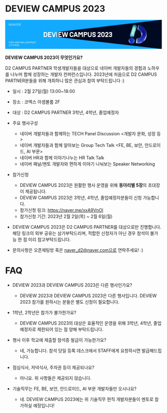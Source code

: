 # DEVIEW CAMPUS 2023
![image](https://github.com/D2CAMPUS-PARTNER/DEVIEW-CAMPUS-2023/blob/4a209a22f319358ecf132aeb32a7b5326feaf8db/%E1%84%89%E1%85%B3%E1%84%8F%E1%85%B3%E1%84%85%E1%85%B5%E1%86%AB%E1%84%89%E1%85%A3%E1%86%BA%202023-02-01%20%E1%84%8B%E1%85%A9%E1%84%92%E1%85%AE%207.17.51.png)


**DEVIEW CAMPUS 2023이 무엇인가요?**
  
  
  D2 CAMPUS PARTNER 학생개발자들을 대상으로 네이버 개발자들의 경험과 노하우를 나누머 함께 성장하는 개발자 컨퍼런스입니다. 
  2023년에 처음으로 D2 CAMPUS PARTNER분들을 위해 개최하니 많은 관심과 참여 부탁드립니다 :)



* 일시 : 2월 27일(월) 13:00~18:00
* 장소 : 코엑스 아셈볼룸 2F
* 대상 : D2 CAMPUS PARTNER 3학년, 4학년, 졸업예정자 


* 주요 행사구성
  * 네이버 개발자들과 함께하는 TECH Panel Discussion <개발자 문화, 성장 등>
  * 네이버 개발자들과 함께 알아보는 Group Tech Talk <FE, BE, 보안, 안드로이드, AI 부문>
  * 네이버 HR과 함께 이야기나누는 HR Talk Talk
  * 네이버 패널/멘토 개발자와 편하게 이야기 나눠보는 Speaker Networking


* 참가신청
  * DEVIEW CAMPUS 2023은 원활한 행사 운영을 위해 **동아리별 5장**의 초대장이 제공됩니다.
  * DEVIEW CAMPUS 2023은 3학년, 4학년, 졸업예정자분들이 신청 가능합니다. 
  * 참가신청 링크: https://naver.me/xxA9VnOl
  * 참가신청 기간: 2023년 2월 2일(목) ~ 2월 6일(월)


* DEVIEW CAMPUS 2023은 D2 CAMPUS PARTNER를 대상으로만 진행합니다. 
  해당 링크의 외부 공유는 삼가부탁드리며, 적합한 신청자가 아닌 경우 참석이 불가능 한 점 미리 참고부탁드립니다.
* 문의사항은 오픈채팅방 혹은 naver_d2@naver.com으로 연락주세요! :)


# FAQ
* DEVIEW 2023과 DEVIEW CAMPUS 2023은 다른 행사인가요?
  - DEVIEW 2023과 DEVIEW CAMPUS 2023은 다른 행사입니다. DEVIEW 2023 참가를 원하시는 분들은 별도 신청이 필요합니다.

* 1학년, 2학년은 참가가 불가한가요?
  - DEVIEW CAMPUS 2023의 대상은 효율적인 운영을 위해 3학년, 4학년, 졸업예정자로 제한되어 있는 점 양해 부탁드립니다.

* 행사 이후 학교에 제출할 참석증 발급이 가능한가요?
  - 네, 가능합니다. 참석 당일 등록 데스크에서 STAFF에게 요청하시면 발급해드립니다.

* 점심식사, 저녁식사, 주차권 등이 제공되나요?
  - 아니요. 위 사항들은 제공되지 않습니다.

* 기술직무는 FE, BE, 보안, 안드로이드, AI 부문 개발자들만 오시나요?
  - 네. DEVIEW CAMPUS 2023에는 위 기술직무 현직 개발자분들이 멘토로 참가하실 예정입니다! 

